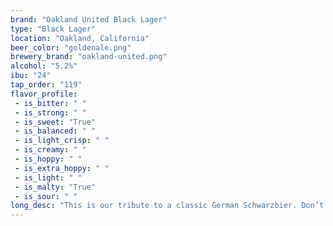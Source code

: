 ```yaml
---
brand: "Oakland United Black Lager"
type: "Black Lager"
location: "Oakland, California"
beer_color: "goldenale.png"
brewery_brand: "oakland-united.png"
alcohol: "5.2%"
ibu: "24"
tap_order: "119"
flavor_profile:
 - is_bitter: " "
 - is_strong: " "
 - is_sweet: "True"
 - is_balanced: " "
 - is_light_crisp: " "
 - is_creamy: " "
 - is_hoppy: " "
 - is_extra_hoppy: " "
 - is_light: " "
 - is_malty: "True"
 - is_sour: " "
long_desc: "This is our tribute to a classic German Schwarzbier. Don’t let the color fool you, it’s light on the palate, and full of flavor. Notes of coffee and roast, with enough German noble hops to round out the malt profile."
---
```

